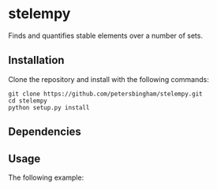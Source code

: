 # stelempy
Finds and quantifies stable elements over a number of sets.

## Installation

Clone the repository and install with the following commands:

    git clone https://github.com/petersbingham/stelempy.git
    cd stelempy
    python setup.py install
    
## Dependencies

    
## Usage

The following example:

